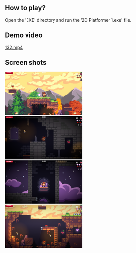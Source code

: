 ## How to play?

<p>
    Open the 'EXE' directory and run the '2D Platformer 1.exe' file.
</p>

## Demo video

[132.mp4](MEDIA/132.mp4)


## Screen shots

<p>
    <img src="MEDIA/ss1.png" alt="Screenshot" style="width:50%;">
    <img src ="MEDIA/ss2.png" alt="Screenshot" style="width:50%;">
    <img src ="MEDIA/ss3.png" alt="Screenshot" style="width:50%;">
    <img src ="MEDIA/ss4.png" alt="Screenshot" style="width:50%;">
</p>
